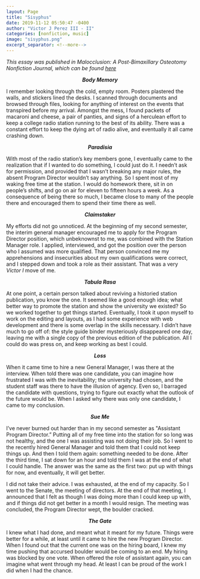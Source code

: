 ```yaml
---
layout: Page
title: "Sisyphus"
date: 2019-11-12 05:50:47 -0400
author: "Victor J Perez III - II"
categories: [nonfiction, music]
image: "sisyphus.png"
excerpt_separator: <!--more-->
---
```


_This essay was published in Malocclusion: A Post-Bimaxillary Osteotomy Nonfiction Journal, which can be found [here](https://victorjperez.github.io/malocclusion)_

<center><b><i>Body Memory</i></b></center>

I remember looking through the cold, empty room. Posters plastered the walls, and stickers lined the desks. I scanned through documents and browsed through files, looking for anything of interest on the events that transpired before my arrival. Amongst the mess, I found packets of macaroni and cheese, a pair of panties, and signs of a herculean effort to keep a college radio station running to the best of its ability. There was a constant effort to keep the dying art of radio alive, and eventually it all came crashing down.

<!--more-->

<center><b><i>Paradisia</i></b></center>

With most of the radio station’s key members gone, I eventually came to the realization that if I wanted to do something, I could just do it. I needn’t ask for permission, and provided that I wasn’t breaking any major rules, the absent Program Director wouldn’t say anything. So I spent most of my waking free time at the station. I would do homework there, sit in on people’s shifts, and go on air for eleven to fifteen hours a week. As a consequence of being there so much, I became close to many of the people there and encouraged them to spend their time there as well.

<center><b><i>Claimstaker</i></b></center>

My efforts did not go unnoticed. At the beginning of my second semester, the interim general manager encouraged me to apply for the Program Director position, which unbeknownst to me, was combined with the Station Manager role. I applied, interviewed, and got the position over the person who I assumed was more qualified. That person convinced me my apprehensions and insecurities about my own qualifications were correct, and I stepped down and took a role as their assistant. That was a very _Victor I_ move of me.

<center><b><i>Tabula Rasa</i></b></center>

At one point, a certain person talked about reviving a historied station publication, you know the one. It seemed like a good enough idea; what better way to promote the station and show the university we existed? So we worked together to get things started. Eventually, I took it upon myself to work on the editing and layouts, as I had some experience with web development and there is some overlap in the skills necessary. I didn’t have much to go off of: the style guide binder mysteriously disappeared one day, leaving me with a single copy of the previous edition of the publication. All I could do was press on, and keep working as best I could.

<center><b><i>Loss</i></b></center>

When it came time to hire a new General Manager, I was there at the interview. When told there was one candidate, you can imagine how frustrated I was with the inevitability; the university had chosen, and the student staff was there to have the illusion of agency. Even so, I barraged the candidate with questions, trying to figure out exactly what the outlook of the future would be. When I asked why there was only one candidate, I came to my conclusion.

<center><b><i>Sue Me</i></b></center>

I’ve never burned out harder than in my second semester as "Assistant Program Director.” Putting all of my free time into the station for so long was not healthy, and the one I was assisting was not doing their job. So I went to the recently hired General Manager and told them that I could not keep things up. And then I told them again: something needed to be done. After the third time, I sat down for an hour and told them I was at the end of what I could handle. The answer was the same as the first two: put up with things for now, and eventually, it will get better.

I did not take their advice. I was exhausted, at the end of my capacity. So I went to the Senate, the meeting of directors. At the end of that meeting, I announced that I felt as though I was doing more than I could keep up with, and if things did not get better in a month I would resign. The meeting was concluded, the Program Director wept, the boulder cracked.

<center><b><i>The Gate</i></b></center>

I knew what I had done, and meant what it meant for my future. Things were better for a while, at least until it came to hire the new Program Director. When I found out that the current one was on the hiring board, I knew my time pushing that accursed boulder would be coming to an end. My hiring was blocked by one vote. When offered the role of assistant again, you can imagine what went through my head. At least I can be proud of the work I did when I had the chance.

